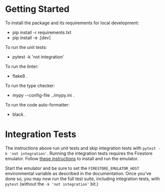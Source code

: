 Getting Started
===============

To install the package and its requirements for local development:
- pip install -r requirements.txt
- pip install -e .[dev]

To run the unit tests:
- pytest -k 'not integration'

To run the linter:
- flake8 .

To run the type checker:
- mypy --config-file ../mypy.ini .

To run the code auto-formatter:
- black .

Integration Tests
=================
The instructions above run unit tests and skip integration tests with
`pytest -k 'not integration'`.
Running the integration tests requires the Firestore emulator.
Follow
[these instructions](https://cloud.google.com/firestore/docs/emulator)
to install and run the emulator.

Start the emulator and be sure to set the `FIRESTORE_EMULATOR_HOST`
environmental variable as described in the documentation.  Once you've
done so, you may now run the full test suite, including integration
tests, with `pytest` (without the `-k 'not integration'` bit.)
